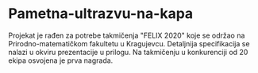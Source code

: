 # Pametna-ultrazvu-na-kapa

Projekat je rađen za potrebe takmičenja "FELIX 2020" koje se održao
na Prirodno-matematičkom fakultetu u Kragujevcu. Detaljnija specifikacija 
se nalazi u okviru prezentacije u prilogu. Na takmičenju u konkurenciji 
od 20 ekipa osvojena je prva nagrada.
